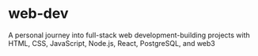 # web-dev
A personal journey into full-stack web development-building projects with HTML, CSS, JavaScript, Node.js, React, PostgreSQL, and web3
